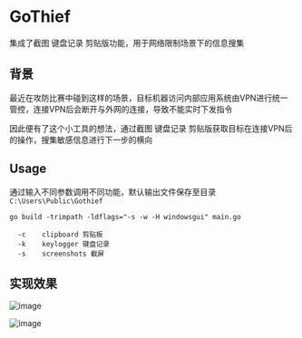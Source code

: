 # GoThief
集成了截图 键盘记录 剪贴版功能，用于网络限制场景下的信息搜集

## 背景
最近在攻防比赛中碰到这样的场景，目标机器访问内部应用系统由VPN进行统一管控，连接VPN后会断开与外网的连接，导致不能实时下发指令

因此便有了这个小工具的想法，通过截图 键盘记录 剪贴版获取目标在连接VPN后的操作，搜集敏感信息进行下一步的横向

## Usage

通过输入不同参数调用不同功能，默认输出文件保存至目录 `C:\Users\Public\Gothief` 
```
go build -trimpath -ldflags="-s -w -H windowsgui" main.go

  -c    clipboard 剪贴板
  -k    keylogger 键盘记录
  -s    screenshots 截屏
```
## 实现效果

![image](https://github.com/Pizz33/GoThief/assets/88339946/6d7282e9-640c-4253-b63e-38ed46ed35ce)

![image](https://github.com/Pizz33/GoThief/assets/88339946/eeff920c-78a7-4c96-ac66-22bcd6be8876)

